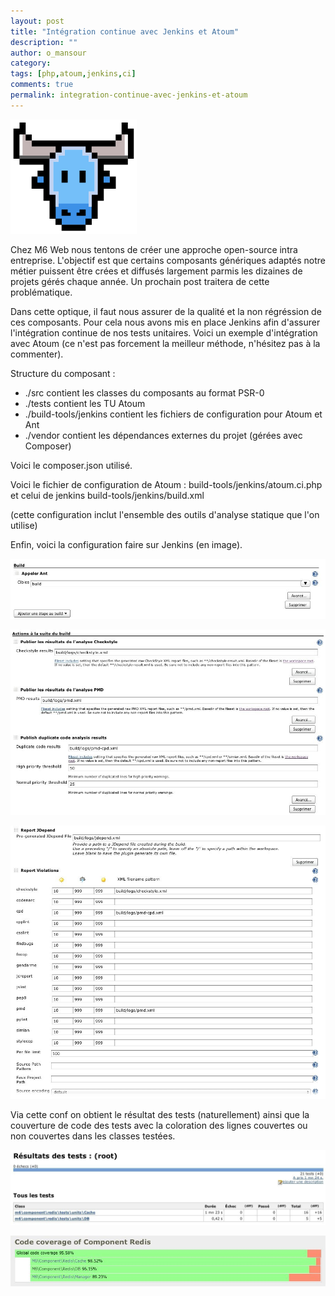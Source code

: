 ```yaml
---
layout: post
title: "Intégration continue avec Jenkins et Atoum"
description: ""
author: o_mansour
category: 
tags: [php,atoum,jenkins,ci]
comments: true  
permalink: integration-continue-avec-jenkins-et-atoum
---
```


![Intégration continue avec Jenkins et Atoum](/images/posts/atoum.png)

Chez M6 Web nous tentons de créer une approche open-source intra entreprise. L'objectif est que certains composants génériques adaptés notre métier puissent être crées et diffusés largement parmis les dizaines de projets gérés chaque année. Un prochain post traitera de cette problématique.

Dans cette optique, il faut nous assurer de la qualité et la non régréssion de ces composants. Pour cela nous avons mis en place Jenkins afin d'assurer l'intégration continue de nos tests unitaires. Voici un exemple d'intégration avec Atoum (ce n'est pas forcement la meilleur méthode, n'hésitez pas à la commenter).



Structure du composant :

- ./src contient les classes du composants au format PSR-0
- ./tests contient les TU Atoum
- ./build-tools/jenkins contient les fichiers de configuration pour Atoum et Ant
- ./vendor contient les dépendances externes du projet (gérées avec Composer)

Voici le composer.json utilisé.



<script src="https://gist.github.com/3089529.js"></script>
Voici le fichier de configuration de Atoum : build-tools/jenkins/atoum.ci.php et celui de jenkins build-tools/jenkins/build.xml



<script src="https://gist.github.com/3090911.js"></script>
(cette configuration inclut l'ensemble des outils d'analyse statique que l'on utilise)

Enfin, voici la configuration faire sur Jenkins (en image).



![Intégration continue avec Jenkins et Atoum](/images/posts/jenkins-ic1.jpg)

![Intégration continue avec Jenkins et Atoum](/images/posts/jenkins-ic2.jpg)

![Intégration continue avec Jenkins et Atoum](/images/posts/jenkins-ic3.jpg)

Via cette conf on obtient le résultat des tests (naturellement) ainsi que la couverture de code des tests avec la coloration des lignes couvertes ou non couvertes dans les classes testées.



![Intégration continue avec Jenkins et Atoum](/images/posts/jenkins-ic4.jpg)

![Intégration continue avec Jenkins et Atoum](/images/posts/jenkins-ic5.jpg)

